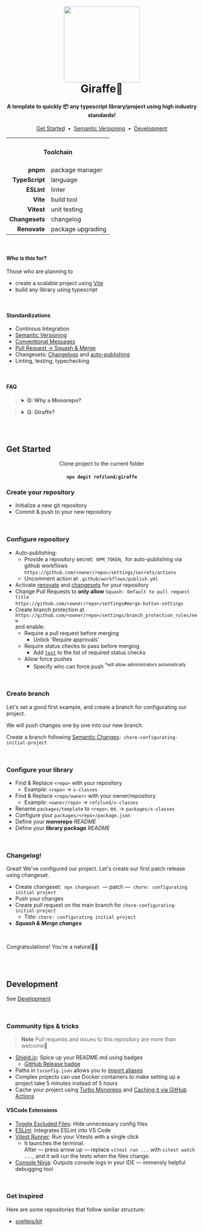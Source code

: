 <h1 align="center">
	<img width="200" src="https://media2.giphy.com/media/v1.Y2lkPTc5MGI3NjExejJqNHBzcGtzdDVwcGRqNnh3amtiemo1ZTNzcjR1ZDM1NXRxcWcybyZlcD12MV9pbnRlcm5hbF9naWZfYnlfaWQmY3Q9cw/MkPxngsLd9yAZgQEWk/giphy.gif">
	<br>
	Giraffe🦒
	<br>
</h1>
<h4 align="center">A template to quickly<span title="build & deploy"> 📦 </span>any typescript library/project using high industry standards!</h4>

<p align="center">
  <a href="#get-started">Get Started</a>  • 
<a href="./SEMANTICS.md">Semantic Versioning</a>  • 
  <a href="./DEVELOPMENT.md">Development</a>
</p>

<div align="center">
<table>
	<tr>
		<th colspan="2"><h4 align="center">Toolchain</h4></th>
	</tr>
	<tr>
		<td align="right"><b>pnpm</b></td>
		<td align="left">package manager</td>
	</tr>
	<tr>
		<td align="right"><b>TypeScript</b></td>
		<td align="left">language</td>
	</tr>
	<tr>
		<td align="right"><b>ESLint</b></td>
		<td align="left">linter</td>
	</tr>
	<tr>
		<td align="right"><b>Vite</b></td>
		<td align="left">build tool</td>
	</tr>
	<tr>
		<td align="right"><b>Vitest</b></td>
		<td align="left">unit testing</td>
	</tr>
	<tr>
		<td align="right"><b>Changesets</b></td>
		<td align="left">changelog</td>
	</tr>
	<tr>
		<td align="right"><b>Renovate</b></td>
		<td align="left">package upgrading</td>
	</tr>
</table>
</div>

<br>

#### Who is this for?
<section>
	Those who are planning to
	<ul>
		<li>create a scalable project using <a href="https://github.com/vitejs/vite/tree/main/packages/create-vite">Vite</a></li>
		<li>build any library using typescript</li>
	</ul>
</section>

<br>

#### Standardizations

- Continous Integration
- [Semantic Versioning](https://github.com/Refzlund/giraffe-template/blob/main/SEMANTICS.md#semantic-versioning)
- [Conventional Messages](https://github.com/Refzlund/giraffe-template/blob/main/SEMANTICS.md#semantic-changes)
- [Pull Request -> Squash & Merge](https://github.com/Refzlund/giraffe-template/blob/main/DEVELOPMENT.md#pull-request)
- Changesets: [Changelogs](https://github.com/Refzlund/giraffe-template/blob/main/DEVELOPMENT.md#before-merging) and [auto-publishing](https://github.com/Refzlund/giraffe-template/blob/main/.github/workflows/publish.yml)
- Linting, testing, typechecking




<br>

#### FAQ

<blockquote>
<details><summary><b>Q: Why a Monorepo?</b></summary>
	<p>
		This template seperates concerns. We can have a demo and/or documentation website live in `apps/*` — but we also seperate the toolchain. The package will only contain dependencies that's relevant to the package.
	</p>
	<p>
		The template can both be used for a small library, or a large project making it versatile. So, as long you are working in node.js, this template will suit you perfectly.
	</p>
</details>
</blockquote>

<blockquote>
<details><summary><b>Q: Giraffe?</b></summary>
	<p>
		Giraffes are a symbol of adaptation. With their long necks,
		they reach new heights, see things from a different perspective,
		and look for solutions in places you otherwise wouldn't.
		Their height makes them alert, allowing them to see trouble from far away.
	</p>
	<p>
		Let us aspire to be like giraffes in a demanding market,
		creating robust, scalable and maintainable solutions.
	</p>
</details>
</blockquote>

<br><br>

## Get Started

<div align="center">
	Clone project to the current folder 
	<h4><code>npx degit refzlund/giraffe</code></h4>
</div>


### Create your repository
- Initialize a new git repository
- Commit & push to your new repository

<br>

### Configure repository
- Auto-publishing:
	- Provide a repository secret:  `NPM_TOKEN`,  for auto-publishing via github workflows<br>
	`https://github.com/<owner/repo>/settings/secrets/actions`
	- Uncomment action at `.github/workflows/publish.yml`
- Activate [renovate](https://github.com/settings/installations/39337889) and [changesets](https://github.com/settings/installations/39340984) for your repository
- Change Pull Requests to **only allow** `Squash: Default to pull request title`<br>
`https://github.com/<owner/repo>/settings#merge-button-settings`
- Create branch protection at<br> `https://github.com/<owner/repo>/settings/branch_protection_rules/new`<br>and enable:
	- Require a pull request before merging
		- Untick 'Require approvals'
	- Require status checks to pass before merging
		- Add [`test`](https://github.com/Refzlund/giraffe/blob/main/.github/workflows/main.yml#L9) to the list of required status checks
	- Allow force pushes
		- Specify who can force push <sup>*will allow administrators automatically</sup>

<br>

### Create branch
Let's set a good first example, and create a branch for configurating our project.

We will push changes one by one into our new branch.

Create a branch following [Semantic Changes](./SEMANTICS.md):  `chore-configurating-initial-project`

<br>

### Configure your library
- Find & Replace `<repo>` with your repository
	- Example: `<repo>` -> `x-classes`
- Find & Replace `<repo/owner>` with your owner/repository
	- Example: `<owner/repo>` -> `refzlund/x-classes`
- Rename `packages/template` to `<repo>`, ex. -> `packages/x-classes`
- Configure your `packages/<repo>/package.json`
- Define your **monorepo** *README*
- Define your **library package** *README*

<br>

### Changelog!
Great! We've configured our project. Let's create our first patch release using changeset.

- Create changeset:  `npx changeset`  — patch —  `chore: configurating initial project`
- Push your changes
- Create pull request on the main branch for `chore-configurating-initial-project`
	- Title: `chore: configurating initial project`
- ***Squash & Merge changes***

<br>

Congratsulations! You're a natural🚀🎉


<br><br>

## Development
See [Development](./DEVELOPMENT.md)

<br>

### Community tips & tricks
> **Note** Pull requests and issues to this repository are more than welcome🦒

- [Shield.io](https://shields.io/): Spice up your README.md using badges
	- [GitHub Release badge](https://shields.io/badges/git-hub-release-with-filter)
- Paths in `tsconfig.json` allows you to [import aliases](https://www.npmjs.com/package/vite-tsconfig-paths)
- Complex projects can use Docker containers to make setting up a project take 5 minutes instead of 5 hours
- Cache your project using [Turbo Monorepo](https://turbo.build/repo/docs/getting-started/existing-monorepo) and [Caching it via GitHub Actions](https://github.com/dtinth/setup-github-actions-caching-for-turbo)

#### VSCode Extensions
- [Toggle Excluded Files](https://marketplace.visualstudio.com/items?itemName=amodio.toggle-excluded-files): Hide unnecessary config files
- [ESLint](https://marketplace.visualstudio.com/items?itemName=dbaeumer.vscode-eslint): Integrates ESLint into VS Code
- [Vitest Runner](https://marketplace.visualstudio.com/items?itemName=kingwl.vscode-vitest-runner): Run your Vitests with a single click
	- It launches the terminal. <br>
	After — press arrow up — replace `vitest run ...` with `vitest watch ...`, and it will run the tests when the files change.
- [Console Ninja](https://marketplace.visualstudio.com/items?itemName=WallabyJs.console-ninja): Outputs console logs in your IDE — immensly helpful debugging tool 

<br>

### Get Inspired
Here are some repositories that follow similar structure:

- [sveltejs/kit](https://github.com/sveltejs/kit)



<br><br>
<br><br>
<br><br>
<br><br>
<br><br>
